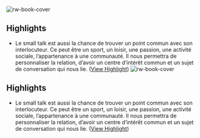 ![rw-book-cover](https://readwise-assets.s3.amazonaws.com/static/images/article1.be68295a7e40.png)

## Highlights
- Le small talk est aussi la chance de trouver un point commun avec son interlocuteur. Ce peut être un sport, un loisir, une passion, une activité sociale, l’appartenance à une communauté. Il nous permettra de personnaliser la relation, d’avoir un centre d’intérêt commun et un sujet de conversation qui nous lie. ([View Highlight](https://instapaper.com/read/1456509324/17944460))
![rw-book-cover](https://readwise-assets.s3.amazonaws.com/static/images/article1.be68295a7e40.png)

## Highlights
- Le small talk est aussi la chance de trouver un point commun avec son interlocuteur. Ce peut être un sport, un loisir, une passion, une activité sociale, l’appartenance à une communauté. Il nous permettra de personnaliser la relation, d’avoir un centre d’intérêt commun et un sujet de conversation qui nous lie. ([View Highlight](https://instapaper.com/read/1456509324/17944460))
